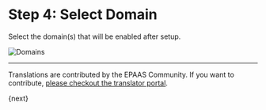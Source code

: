 <!-- add-breadcrumbs -->
# Step 4: Select Domain

Select the domain(s) that will be enabled after setup.

<img alt="Domains" class="screenshot" src="{{docs_base_url}}/assets/img/setup-wizard/step-4.png">

---

Translations are contributed by the EPAAS Community. If you want to contribute, [please checkout the translator portal](https://translate.epaas.com).

{next}

